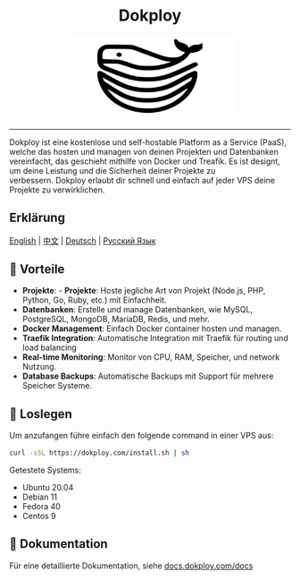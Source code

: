 

<div align="center">
   <h1 align="center">Dokploy</h1>
</div>

<div align="center" style="width:100%;">
<img src="https://raw.githubusercontent.com/Dokploy/dokploy/main/logo.png" alt="Reflex Logo"  style="width:60%;">
</div>
<hr>


Dokploy ist eine kostenlose und self-hostable Platform as a Service (PaaS), welche das hosten und managen von deinen Projekten und Datenbanken vereinfacht, das geschieht mithilfe von Docker und Treafik. Es ist designt, um deine Leistung und die Sicherheit deiner Projekte zu verbessern. Dokploy erlaubt dir schnell und einfach auf jeder VPS deine Projekte zu verwirklichen.


## Erklärung 
[English](README.md) | [中文](README-zh.md) | [Deutsch](README-de.md) | [Русский Язык](README-ru.md)




## 🌟 Vorteile

- **Projekte**: - **Projekte**: Hoste jegliche Art von Projekt (Node.js, PHP, Python, Go, Ruby, etc.) mit Einfachheit.
- **Datenbanken**: Erstelle und manage Datenbanken, wie MySQL, PostgreSQL, MongoDB, MariaDB, Redis, und mehr.
- **Docker Management**: Einfach Docker container hosten und managen.
- **Traefik Integration**: Automatische Integration mit Traefik für routing und load balancing
- **Real-time Monitoring**: Monitor von CPU, RAM, Speicher, und network Nutzung.
- **Database Backups**: Automatische Backups mit Support für mehrere Speicher Systeme.


## 🚀 Loslegen 

Um anzufangen führe einfach den folgende command in einer VPS aus:

```bash
curl -sSL https://dokploy.com/install.sh | sh
```

Getestete Systems:

- Ubuntu 20.04
- Debian 11
- Fedora 40
- Centos 9

## 📄 Dokumentation

Für eine detaillierte Dokumentation, siehe [docs.dokploy.com/docs](https://docs.dokploy.com)

